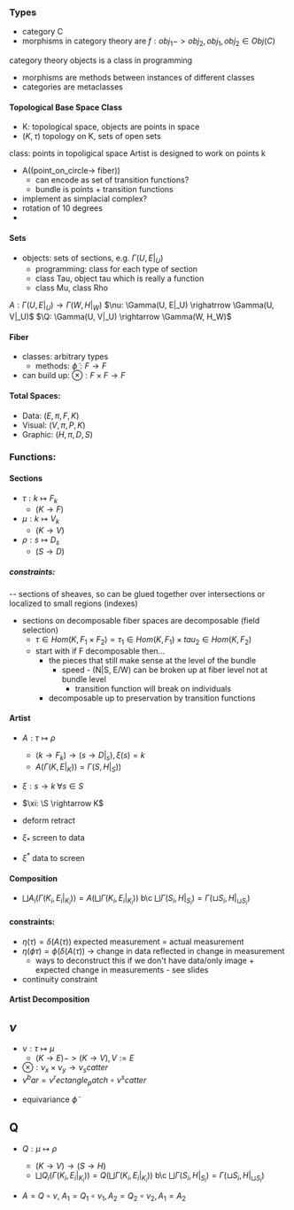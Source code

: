 ### Types


- category C
- morphisms in category theory are $f: obj_1 -> obj_2, obj_1, obj_2 \in Obj(C)$

category theory objects is a class in programming 
- morphisms are methods between instances of different classes 
- categories are metaclasses 


#### Topological Base Space Class
- K: topological space, objects are points in space
- $(K, \tau)$ topology on K, sets of open sets

class: points in topoligical space 
Artist is designed to work on points k
- A((point_on_circle-> fiber))
    - can encode as set of transition functions? 
    - bundle is points + transition functions
- implement as simplacial complex? 
- rotation of 10 degrees 
- 
#### Sets
- objects: sets of sections, e.g. $\Gamma(U, E|_U)$
    - programming: class for each type of section
    - class Tau, object tau which is really a function 
    - class Mu, class Rho
    
$A: \Gamma(U, E|_U) \rightarrow \Gamma(W, H|_W)$
$\nu: \Gamma(U, E|_U) \righatrrow \Gamma(U, V|_U)$
$\Q: \Gamma(U, V|_U) \rightarrow \Gamma(W, H_W)$

#### Fiber
- classes: arbitrary types 
    - methods: $\widetilde\phi: F \rightarrow F$
- can build up: $\otimes: F \times F \rightarrow F$

#### Total Spaces:
- Data: $(E, \pi, F, K)$
- Visual: $(V, \pi, P, K)$
- Graphic: $(H, \pi, D, S)$

### Functions:

#### Sections
- $\tau: k \mapsto F_k$ 
    - $(K \rightarrow F)$
- $\mu: k \mapsto V_k$
    - $(K \rightarrow V)$
- $\rho: s \mapsto D_s$
    - $(S \rightarrow D)$
##### constraints:
-- sections of sheaves, so can be glued together over intersections or localized to small regions (indexes)

- sections on decomposable fiber spaces are decomposable (field selection)
     - $\tau \in Hom(K, F_1 \times F_2) = \tau_1 \in Hom(K, F_1) \times tau_2 \in Hom(K, F_2)$
    - start with if F decomposable then... 
        - the pieces that still make sense at the level of the bundle 
            - speed - (N|S, E/W) can be broken up at fiber level not at bundle level
                - transition function will break on individuals 
        - decomposable up to preservation by transition functions

#### Artist
- $A: \tau \mapsto \rho$
    - $(k \rightarrow F_k) \rightarrow (s \rightarrow D|_s), \xi(s)=k$
    - $A(\Gamma(K, E|_K)) = \Gamma(S, H|_S))$
- $\xi: s \rightarrow k \;\forall s \in S$

- $\xi: \S \rightarrow K$
- deform retract
- $\xi_*$ screen to data
- $\xi^*$ data to screen 

#### Composition
- $\bigsqcup A_i(\Gamma(K_i, E_i|_{K_i})) = A(\bigsqcup \Gamma(K_i, E_i|_{K_i}))$ b\c $\bigsqcup \Gamma(S_i, H|_{S_i}) = \Gamma(\sqcup S_i, H|_{\sqcup S_i})$


#### constraints:
- $\eta(\tau) = \delta(A(\tau))$ expected measurement = actual measurement
- $\eta(\phi\tau) = \phi(\delta(A(\tau))$ -> change in data reflected in change in measurement
    - ways to deconstruct this if we don't have data/only image + expected change in measurements - see slides
- continuity constraint

#### Artist Decomposition
## $\nu$
- $\nu: \tau \mapsto \mu$
    - $(K \rightarrow E) -> (K \rightarrow V), V:=E$
- $\otimes: \nu_x\times \nu_y  \rightarrow \nu_scatter$
- $\nu^bar = \nu^rectangle_patch \circ \nu^scatter$
+ equivariance $\widetilde\phi$

## Q
- $Q: \mu \mapsto \rho$
    - $(K \rightarrow V) \rightarrow (S \rightarrow H)$
    -  $\bigsqcup Q_i(\Gamma(K_i, E_i|_{K_i})) = Q(\bigsqcup \Gamma(K_i, E_i|_{K_i}))$ b\c $\bigsqcup \Gamma(S_i, H|_{S_i}) = \Gamma(\sqcup S_i, H|_{\sqcup S_i})$

- $A = Q \circ \nu$, $A_1 = Q_1 \circ \nu_1, A_2 = Q_2 \circ \nu_2, A_1 = A_2$